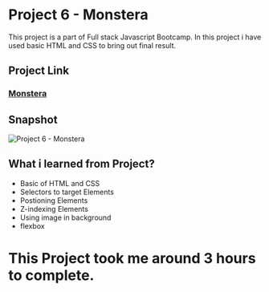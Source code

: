 # Project 6 - Monstera
This project is a part of Full stack Javascript Bootcamp. In this project i have used basic HTML and CSS to bring out final result.

## Project Link
### [Monstera](https://trending-2025.netlify.app/)

## Snapshot

![Project 6 - Monstera](./snapshot/Project%201-Trending%202025.JPG)


## What i learned from Project?
- Basic of HTML and CSS
- Selectors to target Elements
- Postioning Elements
- Z-indexing Elements
- Using image in background
- flexbox

# This Project took me around 3 hours to complete.